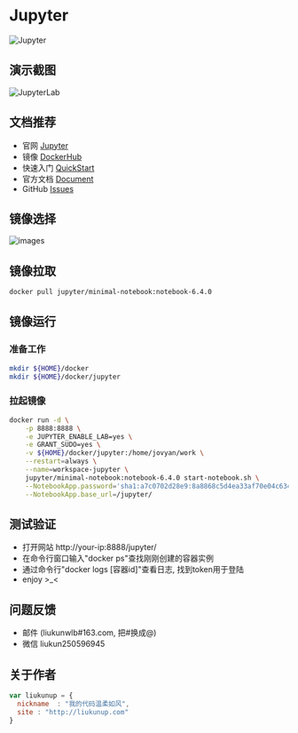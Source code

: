 # Jupyter
![Jupyter](https://jupyter.org/assets/nav_logo.svg)

## 演示截图
![JupyterLab](https://jupyter.org/assets/labpreview.png)

## 文档推荐
* 官网 [Jupyter](https://jupyter.org/)
* 镜像 [DockerHub](https://hub.docker.com/u/jupyter)
* 快速入门 [QuickStart](https://jupyter-docker-stacks.readthedocs.io/en/latest/using/selecting.html)
* 官方文档 [Document](https://jupyter.org/documentation)
* GitHub [Issues](https://github.com/jupyter/docker-stacks/issues)

## 镜像选择
![images](https://jupyter-docker-stacks.readthedocs.io/en/latest/_images/inherit.svg)

## 镜像拉取
``` bash
docker pull jupyter/minimal-notebook:notebook-6.4.0
```

## 镜像运行

### 准备工作
``` bash
mkdir ${HOME}/docker
mkdir ${HOME}/docker/jupyter
```

### 拉起镜像
``` bash
docker run -d \
    -p 8888:8888 \
    -e JUPYTER_ENABLE_LAB=yes \
    -e GRANT_SUDO=yes \
    -v ${HOME}/docker/jupyter:/home/jovyan/work \
    --restart=always \
    --name=workspace-jupyter \
    jupyter/minimal-notebook:notebook-6.4.0 start-notebook.sh \
    --NotebookApp.password='sha1:a7c0702d28e9:8a8868c5d4ea33af70e04c634487402b3997f40c' \
    --NotebookApp.base_url=/jupyter/
```

## 测试验证

* 打开网站 http://your-ip:8888/jupyter/
* 在命令行窗口输入"docker ps"查找刚刚创建的容器实例
* 通过命令行"docker logs [容器id]"查看日志, 找到token用于登陆
* enjoy >_<

## 问题反馈
* 邮件 (liukunwlb#163.com, 把#换成@)
* 微信 liukun250596945

## 关于作者

``` javascript
var liukunup = {
  nickname  : "我的代码温柔如风",
  site : "http://liukunup.com"
}
```

